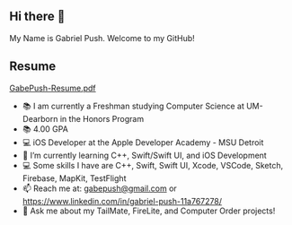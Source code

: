 ## Hi there 👋

My Name is Gabriel Push. Welcome to my GitHub!

## Resume
[GabePush-Resume.pdf](https://github.com/gabe-push/gabe-push/files/15163707/GabePush-Resume.pdf)

- 📚 I am currently a Freshman studying Computer Science at UM-Dearborn in the Honors Program
- 📚 4.00 GPA
- 💻 iOS Developer at the Apple Developer Academy - MSU Detroit
- 🌱 I’m currently learning C++, Swift/Swift UI, and iOS Development
- 💻 Some skills I have are C++, Swift, Swift UI, Xcode, VSCode, Sketch, Firebase, MapKit, TestFlight
- 📫 Reach me at: gabepush@gmail.com or https://www.linkedin.com/in/gabriel-push-11a767278/
- 💬 Ask me about my TailMate, FireLite, and Computer Order projects!


  
<!--
**gabe-push/gabe-push** is a ✨ _special_ ✨ repository because its `README.md` (this file) appears on your GitHub profile.

Here are some ideas to get you started:

- 🔭 I’m currently working on ...
- 🌱 I’m currently learning ...
- 👯 I’m looking to collaborate on ...
- 🤔 I’m looking for help with ...
- 💬 Ask me about ...
- 📫 How to reach me: ...
- 😄 Pronouns: ...
- ⚡ Fun fact: ...
-->
